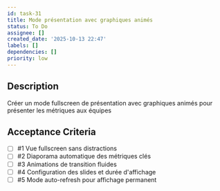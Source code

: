 ```yaml
---
id: task-31
title: Mode présentation avec graphiques animés
status: To Do
assignee: []
created_date: '2025-10-13 22:47'
labels: []
dependencies: []
priority: low
---
```


## Description

<!-- SECTION:DESCRIPTION:BEGIN -->
Créer un mode fullscreen de présentation avec graphiques animés pour présenter les métriques aux équipes
<!-- SECTION:DESCRIPTION:END -->

## Acceptance Criteria
<!-- AC:BEGIN -->
- [ ] #1 Vue fullscreen sans distractions
- [ ] #2 Diaporama automatique des métriques clés
- [ ] #3 Animations de transition fluides
- [ ] #4 Configuration des slides et durée d'affichage
- [ ] #5 Mode auto-refresh pour affichage permanent
<!-- AC:END -->
